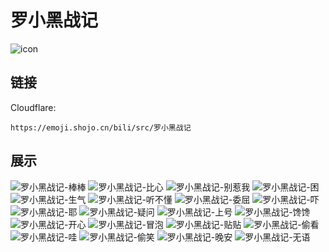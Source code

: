 # 罗小黑战记
![icon](https://emoji.shojo.cn/bili/src/罗小黑战记/icon.png)
## 链接
Cloudflare:
```
https://emoji.shojo.cn/bili/src/罗小黑战记
```
## 展示
![罗小黑战记-棒棒](https://emoji.shojo.cn/bili/src/罗小黑战记/罗小黑战记-棒棒.png)
![罗小黑战记-比心](https://emoji.shojo.cn/bili/src/罗小黑战记/罗小黑战记-比心.png)
![罗小黑战记-别惹我](https://emoji.shojo.cn/bili/src/罗小黑战记/罗小黑战记-别惹我.png)
![罗小黑战记-困](https://emoji.shojo.cn/bili/src/罗小黑战记/罗小黑战记-困.png)
![罗小黑战记-生气](https://emoji.shojo.cn/bili/src/罗小黑战记/罗小黑战记-生气.png)
![罗小黑战记-听不懂](https://emoji.shojo.cn/bili/src/罗小黑战记/罗小黑战记-听不懂.png)
![罗小黑战记-委屈](https://emoji.shojo.cn/bili/src/罗小黑战记/罗小黑战记-委屈.png)
![罗小黑战记-吓](https://emoji.shojo.cn/bili/src/罗小黑战记/罗小黑战记-吓.png)
![罗小黑战记-耶](https://emoji.shojo.cn/bili/src/罗小黑战记/罗小黑战记-耶.png)
![罗小黑战记-疑问](https://emoji.shojo.cn/bili/src/罗小黑战记/罗小黑战记-疑问.png)
![罗小黑战记-上号](https://emoji.shojo.cn/bili/src/罗小黑战记/罗小黑战记-上号.png)
![罗小黑战记-馋馋](https://emoji.shojo.cn/bili/src/罗小黑战记/罗小黑战记-馋馋.png)
![罗小黑战记-开心](https://emoji.shojo.cn/bili/src/罗小黑战记/罗小黑战记-开心.png)
![罗小黑战记-冒泡](https://emoji.shojo.cn/bili/src/罗小黑战记/罗小黑战记-冒泡.png)
![罗小黑战记-贴贴](https://emoji.shojo.cn/bili/src/罗小黑战记/罗小黑战记-贴贴.png)
![罗小黑战记-偷看](https://emoji.shojo.cn/bili/src/罗小黑战记/罗小黑战记-偷看.png)
![罗小黑战记-哇](https://emoji.shojo.cn/bili/src/罗小黑战记/罗小黑战记-哇.png)
![罗小黑战记-偷笑](https://emoji.shojo.cn/bili/src/罗小黑战记/罗小黑战记-偷笑.png)
![罗小黑战记-晚安](https://emoji.shojo.cn/bili/src/罗小黑战记/罗小黑战记-晚安.png)
![罗小黑战记-无语](https://emoji.shojo.cn/bili/src/罗小黑战记/罗小黑战记-无语.png)
